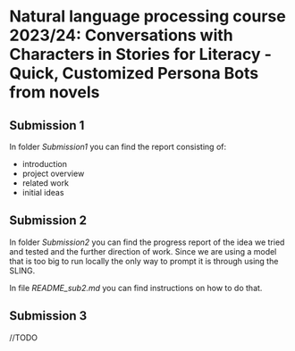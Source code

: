 # Natural language processing course 2023/24: Conversations with Characters in Stories for Literacy - Quick, Customized Persona Bots from novels

## Submission 1
In folder *Submission1* you can find the report consisting of:
- introduction
- project overview
- related work
- initial ideas


## Submission 2

In folder *Submission2* you can find the progress report of the idea we tried and tested and the further direction of work. Since we are using a model that is too big to run locally the only way to prompt it is through using the SLING. 

In file *README_sub2.md* you can find instructions on how to do that.

## Submission 3

//TODO
